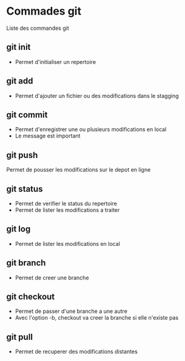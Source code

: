 # Commades git

Liste des commandes git

## git init
- Permet d'initialiser un repertoire

## git add
- Permet d'ajouter un fichier ou des modifications dans le stagging

## git commit
- Permet d'enregistrer une ou plusieurs modifications en local
- Le message est important

## git push
Permet de pousser les modifications sur le depot en ligne

## git status
- Permet de verifier le status du repertoire
- Permet de lister les modifications a traiter

## git log
- Permet de lister les modifications en local

## git branch
- Permet de creer une branche

## git checkout
- Permet de passer d'une branche a une autre
- Avec l'option -b, checkout va creer la branche si elle n'existe pas

## git pull
- Permet de recuperer des modifications distantes